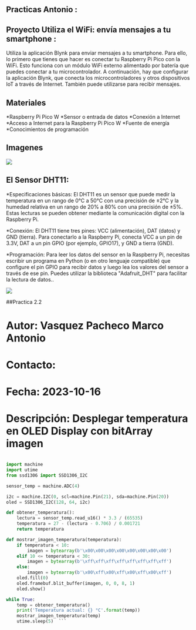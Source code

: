 ## Practicas Antonio : 

## Proyecto Utiliza el WiFi: envía mensajes a tu smartphone : 
Utiliza la aplicación Blynk para enviar mensajes a tu smartphone. Para ello, lo primero que tienes que hacer es conectar tu Raspberry Pi Pico con la WiFi. Esto funciona con un módulo WiFi externo alimentado por batería que puedes conectar a tu microcontrolador. A continuación, hay que configurar la aplicación Blynk, que conecta los microcontroladores y otros dispositivos IoT a través de Internet. También puede utilizarse para recibir mensajes.

## Materiales 
*Raspberry Pi Pico W
*Sensor o entrada de datos
*Conexión a Internet
*Acceso a Internet para la Raspberry Pi Pico W
*Fuente de energía
*Conocimientos de programación

##  Imagenes
![](https://industrysurfer.com/wp-content/uploads/2023/06/IoT-LED-Control-using-Blynk-2.0-Raspberry-Pi-Pico-W.png)

## El Sensor DHT11:

*Especificaciones básicas: El DHT11 es un sensor que puede medir la temperatura en un rango de 0°C a 50°C con una precisión de ±2°C y la humedad relativa en un rango de 20% a 80% con una precisión de ±5%. Estas lecturas se pueden obtener mediante la comunicación digital con la Raspberry Pi.

*Conexión: El DHT11 tiene tres pines: VCC (alimentación), DAT (datos) y GND (tierra). Para conectarlo a la Raspberry Pi, conecta VCC a un pin de 3.3V, DAT a un pin GPIO (por ejemplo, GPIO17), y GND a tierra (GND).

*Programación: Para leer los datos del sensor en la Raspberry Pi, necesitas escribir un programa en Python (o en otro lenguaje compatible) que configure el pin GPIO para recibir datos y luego lea los valores del sensor a través de ese pin. Puedes utilizar la biblioteca "Adafruit_DHT" para facilitar la lectura de datos..

![](https://lirc.com.mx/web/image/product.product/5605/image_1024/%5BLE029%5D%20Sensor%20de%20Temperatura%20y%20Humedad%20DHT11?unique=f8a5dd3)

##Practica 2.2 
# Autor: Vasquez Pacheco Marco Antonio
# Contacto: 
# Fecha: 2023-10-16
# Descripción: Desplegar temperatura en OLED Display con bitArray imagen

```python

import machine
import utime
from ssd1306 import SSD1306_I2C

sensor_temp = machine.ADC(4)

i2c = machine.I2C(0, scl=machine.Pin(21), sda=machine.Pin(20))
oled = SSD1306_I2C(128, 64, i2c)

def obtener_temperatura():
    lectura = sensor_temp.read_u16() * 3.3 / (65535)
    temperatura = 27 - (lectura - 0.706) / 0.001721
    return temperatura

def mostrar_imagen_temperatura(temperatura):
    if temperatura < 10:
        imagen = bytearray(b'\x00\x00\x00\x00\x00\x00\x00\x00')
    elif 10 <= temperatura < 30:
        imagen = bytearray(b'\xff\xff\xff\xff\xff\xff\xff\xff')
    else:
        imagen = bytearray(b'\x00\xff\x00\xff\x00\xff\x00\xff')
    oled.fill(0)
    oled.framebuf.blit_buffer(imagen, 0, 0, 8, 1)
    oled.show()

while True:
    temp = obtener_temperatura()
    print('Temperatura actual: {} °C'.format(temp))
    mostrar_imagen_temperatura(temp)
    utime.sleep(5)  ```
